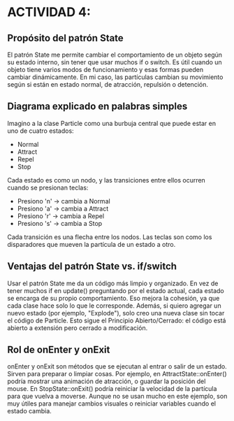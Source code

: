 # ACTIVIDAD 4: 

## Propósito del patrón State
El patrón State me permite cambiar el comportamiento de un objeto según su estado interno, sin tener que usar muchos if o switch. Es útil cuando un objeto tiene varios modos de funcionamiento y esas formas pueden cambiar dinámicamente. En mi caso, las partículas cambian su movimiento según si están en estado normal, de atracción, repulsión o detención.

## Diagrama explicado en palabras simples
Imagino a la clase Particle como una burbuja central que puede estar en uno de cuatro estados:
* Normal
* Attract
* Repel
* Stop

Cada estado es como un nodo, y las transiciones entre ellos ocurren cuando se presionan teclas:
* Presiono 'n' → cambia a Normal
* Presiono 'a' → cambia a Attract
* Presiono 'r' → cambia a Repel
* Presiono 's' → cambia a Stop

Cada transición es una flecha entre los nodos. Las teclas son como los disparadores que mueven la partícula de un estado a otro.

## Ventajas del patrón State vs. if/switch
Usar el patrón State me da un código más limpio y organizado. En vez de tener muchos if en update() preguntando por el estado actual, cada estado se encarga de su propio comportamiento. Eso mejora la cohesión, ya que cada clase hace solo lo que le corresponde. Además, si quiero agregar un nuevo estado (por ejemplo, "Explode"), solo creo una nueva clase sin tocar el código de Particle. Esto sigue el Principio Abierto/Cerrado: el código está abierto a extensión pero cerrado a modificación.

## Rol de onEnter y onExit
onEnter y onExit son métodos que se ejecutan al entrar o salir de un estado. Sirven para preparar o limpiar cosas. Por ejemplo, en AttractState::onEnter() podría mostrar una animación de atracción, o guardar la posición del mouse. En StopState::onExit() podría reiniciar la velocidad de la partícula para que vuelva a moverse. Aunque no se usan mucho en este ejemplo, son muy útiles para manejar cambios visuales o reiniciar variables cuando el estado cambia.
